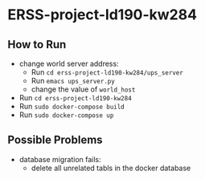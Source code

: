 # ERSS-project-ld190-kw284

## How to Run
- change world server address:
   - Run `cd erss-project-ld190-kw284/ups_server`
   - Run `emacs ups_server.py`
   - change the value of `world_host`
- Run `cd erss-project-ld190-kw284`
- Run `sudo docker-compose build`
- Run `sudo docker-compose up`

## Possible Problems
- database migration fails:
   - delete all unrelated tabls in the docker database
